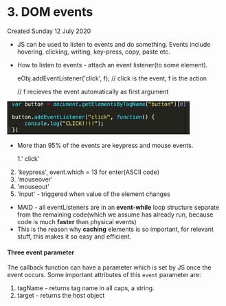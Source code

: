 # 3. DOM events

Created Sunday 12 July 2020

- JS can be used to listen to events and do something. Events include hovering, clicking, writing, key-press, copy, paste etc.
- How to listen to events - attach an event listener(to some element).

  eObj.addEventListener('click', f); // click is the event, f is the action

  // f recieves the event automatically as first argument

![](/assets/3_DOM_events-image-1.png)

- More than 95% of the events are keypress and mouse events.

  1.' click'

2. 'keypress', event.which = 13 for enter(ASCII code)
3. 'mouseover'
4. 'mouseout'
5. 'input' - triggered when value of the element changes

- MAID - all eventListeners are in an **event-while** loop structure separate from the remaining code(which we assume has already run, because code is much **faster** than physical events)
- This is the reason why **caching** elements is so important, for relevant stuff, this makes it so easy and efficient.

#### Three event parameter

The callback function can have a parameter which is set by JS once the event occurs. Some important attributes of this `event` parameter are:

1. tagName - returns tag name in all caps, a string.
2. target - returns the host object
